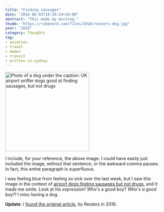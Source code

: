 ```yaml
---
title: "Finding sausages"
date: "2018-06-03T10:39:14+10:00"
abstract: "This made my morning."
thumb: "https://rubenerd.com/files/2018/reuters-dog.jpg"
year: "2018"
category: Thoughts
tag:
- aviation
- travel
- memes
- transit
- written-in-sydney
---
```

<p><img src="https://rubenerd.com/files/2018/reuters-dog.jpg" alt="Photo of a dog under the caption: UK airport sniffer dogs good at finding sausages, but not drugs" style="width:270px; height:255px;" /></p>

I include, for your reference, the above image. I could have easily just included the image, without that sentence, or the awkward comma pauses. In fact, this entire paragraph is superfluous.

I was feeling blue from feeling so sick over the last week, but I saw this image in the context of [airport dogs finding sausages but not drugs], and it made me smile. Look at his *expression*! Who's a good boy? *Who's a good boy?!* I miss having a dog.

**Update**: I [found the original article], by Reuters in 2016.

[found the original article]: https://www.reuters.com/article/us-britain-dogs-drugs-idUSKCN0XB19A
[airport dogs finding sausages but not drugs]: https://twitter.com/_youhadonejob1/status/998714666091274240 "Tweet from You had one job"

